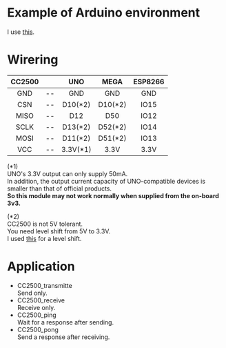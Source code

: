 # Example of Arduino environment   
I use [this](https://github.com/nopnop2002/Arduino-CC2500).   

# Wirering

|CC2500||UNO|MEGA|ESP8266|
|:-:|:-:|:-:|:-:|:-:|
|GND|--|GND|GND|GND|
|CSN|--|D10(*2)|D10(*2)|IO15|
|MISO|--|D12|D50|IO12|
|SCLK|--|D13(*2)|D52(*2)|IO14|
|MOSI|--|D11(*2)|D51(*2)|IO13|
|VCC|--|3.3V(*1)|3.3V|3.3V|

(*1)   
UNO's 3.3V output can only supply 50mA.   
In addition, the output current capacity of UNO-compatible devices is smaller than that of official products.   
__So this module may not work normally when supplied from the on-board 3v3.__   

(*2)   
CC2500 is not 5V tolerant.   
You need level shift from 5V to 3.3V.   
I used [this](https://www.ti.com/lit/ds/symlink/txs0108e.pdf?ts=1647593549503) for a level shift.   

# Application   
- CC2500_transmitte   
	Send only.   
- CC2500_receive   
	Receive only.   
- CC2500_ping   
	Wait for a response after sending.   
- CC2500_pong   
	Send a response after receiving.   

